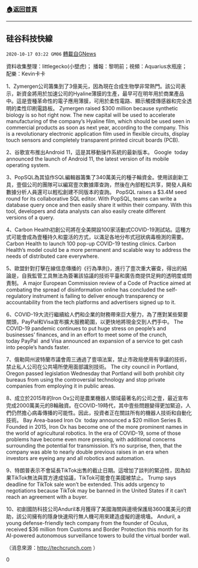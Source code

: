 ###  [:house:返回首頁](https://github.com/ourhimalayas/txt)
---

## 硅谷科技快線
`2020-10-17 03:22 GM06` [轉載自GNews](https://gnews.org/zh-hant/429661/)

資料收集整理：littlegecko(小壁虎)； 播報：黎明前；視頻：Aquarius水瓶座； 配樂：Kevin卡卡



1、Zymergen公司籌集到了3億美元，因為現在合成生物學非常熱門。該公司表示，新資金將用於加速公司的Hyaline薄膜的生產，最早可在明年用於商業產品中。這是壹種革命性的電子應用薄膜，可用於柔性電路、顯示觸摸傳感器和完全透明的柔性印刷電路板。
Zymergen raised $300 million because synthetic biology is so hot right now. The new capital will be used to accelerate manufacturing of the company’s Hyaline film, which should be used seen in commercial products as soon as next year, according to the company. This is a revolutionary electronic application film used in flexible circuits, display touch sensors and completely transparent printed circuit boards (PCB).

2、谷歌宣布推出Android 11，這是其移動操作系統的最新版本。
Google  today announced the launch of Android 11, the latest version of its mobile operating system.

3、PopSQL為其協作SQL編輯器籌集了340萬美元的種子輪資金。使用該創新工具，壹個公司的團隊可以編寫壹次數據庫查詢，然後在內部輕松共享，開發人員和數據分析人員還可以輕松創建不同版本的查詢。
PopSQL raises a $3.4M seed round for its collaborative SQL editor. With PopSQL, teams can write a database query once and then easily share it within their company. With this tool, developers and data analysts can also easily create different versions of a query.

4、Carbon Health初創公司將在全美開設100家活動式COVID-19測試站。這種方式可能會成為壹種持久和靈活的方式，以滿足各地分布式冠狀病毒檢測的需要。
Carbon Health to launch 100 pop-up COVID-19 testing clinics. Carbon Health’s model could be a more permanent and scalable way to address the needs of distributed care everywhere.

5、歐盟針對打擊在線信息傳播的《行為準則》，進行了壹次重大審查，得出的結論是，自我監管工具無法為簽署該協議的技術平臺和廣告商提供足夠的透明度或問責制。
A major European Commission review of a Code of Practice aimed at combating the spread of disinformation online has concluded the self-regulatory instrument is failing to deliver enough transparency or accountability from the tech platforms and advertisers signed up to it.

6、COVID-19大流行繼續給人們和企業的財務帶來巨大壓力，為了應對某些緊要關頭，PayPal和Visa宣布擴大服務範圍，以更快地將現金交到人們手中。
The COVID-19 pandemic continues to put huge stress on people’s and businesses’ finances, and in an effort to meet some of the crunch, today PayPal  and Visa announced an expansion of a service to get cash into people’s hands faster.

7、俄勒岡州波特蘭市議會周三通過了壹項法案，禁止市政局使用有爭議的技術，禁止私人公司在公共場所使用面部識別技術。
The city council in Portland, Oregon passed legislation Wednesday that Portland will both prohibit city bureaus from using the controversial technology and stop private companies from employing it in public areas.

8、成立於2015年的Iron Ox公司是農業機器人領域最著名的公司之壹，最近宣布完成2000萬美元的B輪融資。在COVID-19時代，其中壹些問題變得更加緊迫，人們仍然擔心病毒傳播的可能性。因此，投資者正在關註所有的機器人技術和自動化技術。
Bay Area-based Iron Ox  today announced a $20 million Series B. Founded in 2015, Iron Ox has become one of the more prominent names in the world of agricultural robotics. In the era of COVID-19, some of those problems have become even more pressing, with additional concerns surrounding the potential for transmission. It’s no surprise, then, that the company was able to nearly double previous raises in an era when investors are eyeing any and all robotics and automation.

9、特朗普表示不會延長TikTok出售的截止日期。這增加了談判的緊迫性，因為如果TikTok無法與買方達成協議，TikTok可能會在美國被禁止。
Trump says deadline for TikTok sale won’t be extended. This adds urgency to negotiations because TikTok may be banned in the United States if it can’t reach an agreement with a buyer.

10、初創國防科技公司Anduril本月獲得了美國海關與邊境保護局3600萬美元的資助，該公司擁有的隱身快速飛行無人機可用來建造虛擬的邊境墻。
Anduril, a young defense-friendly tech company from the founder of Oculus, received $36 million from Customs and Border Protection this month for its AI-powered autonomous surveillance towers to build the virtual border wall.

（消息來源：http://techcrunch.com ）

0

